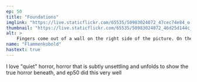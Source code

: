 ```yaml
---
ep: 50
title: "Foundations"
imglink: "https://live.staticflickr.com/65535/50983024072_47cec74e84_o.jpg"
thumbnail: "https://live.staticflickr.com/65535/50983024072_46d25d144c_q.jpg"
alt: >
    Fingers come out of a wall on the right side of the picture. On the left is a dark figure wearing a top hat. Above the figure is text reading "Ep 50 - Foundations".
name: "Flammenkobold"
hastext: true
---
```

I love "quiet" horror, horror that is subtly unsettling and unfolds to show the true horror beneath, and ep50 did this very well
